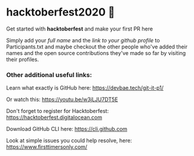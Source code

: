 # hacktoberfest2020 🌟

Get started with <strong>hacktoberfest</strong> and make your first PR here

Simply add your <i>full name</i> and the <i>link to your github profile</i> to Participants.txt 
and maybe checkout the other people who've added their names and the open source
contributions they've made so far by visiting their profiles.

### Other additional useful links:

Learn what exactly is GitHub here:
https://devbae.tech/git-it-p1/

Or watch this:
https://youtu.be/w3jLJU7DT5E

Don't forget to register for Hacktoberfest:
https://hacktoberfest.digitalocean.com

Download GitHub CLI here:
https://cli.github.com

Look at simple issues you could help resolve, here:
https://www.firsttimersonly.com/
